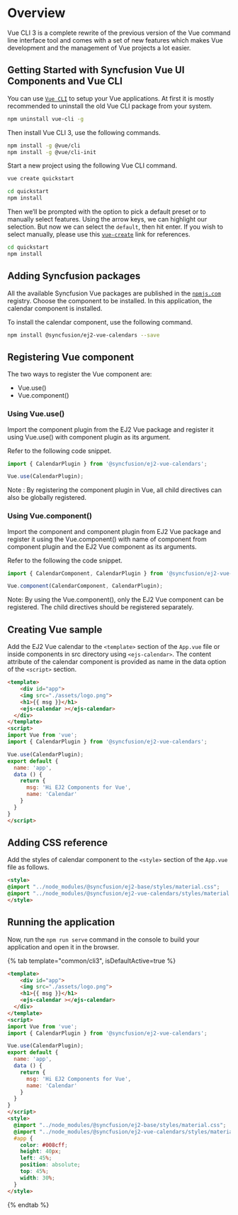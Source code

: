 # Overview

Vue CLI 3 is a complete rewrite of the previous version of the Vue command line interface tool and comes with a set of new features which makes Vue development and the management of Vue projects a lot easier.

## Getting Started with Syncfusion Vue UI Components and Vue CLI

You can use [`Vue CLI`](https://github.com/vuejs/vue-cli) to setup your Vue applications.
At first it is mostly recommended to  uninstall the old Vue CLI package from your system.

```bash
npm uninstall vue-cli -g
```

Then install Vue CLI 3, use the following commands.

```bash
npm install -g @vue/cli
npm install -g @vue/cli-init
```

Start a new project using the following Vue CLI command.

```bash
vue create quickstart

cd quickstart
npm install

```

Then we’ll be prompted with the option to pick a default preset or to manually select features. Using the arrow keys, we can highlight our selection. But now we can select the `default`, then hit enter. If you wish to select manually, please use this [`vue-create`](https://cli.vuejs.org/guide/creating-a-project.html#vue-create) link for references.

```bash
cd quickstart
npm install

```

## Adding Syncfusion packages

All the available Syncfusion Vue packages are published in the [`npmjs.com`](https://www.npmjs.com/~syncfusionorg) registry.
Choose the component to be installed. In this application, the calendar component is installed.

To install the calendar component, use the following command.

```bash
npm install @syncfusion/ej2-vue-calendars --save
```

## Registering Vue component

The two ways to register the Vue component are:
* Vue.use()
* Vue.component()

### Using Vue.use()

Import the component plugin from the EJ2 Vue package and register it using Vue.use() with component plugin as its argument.

Refer to the following code snippet.

```typescript
import { CalendarPlugin } from '@syncfusion/ej2-vue-calendars';

Vue.use(CalendarPlugin);
```

Note : By registering the component plugin in Vue, all child directives can also be globally registered.

### Using Vue.component()

Import the component and component plugin from EJ2 Vue package and register it using the Vue.component() with name of component from component plugin and the EJ2 Vue component as its arguments.

Refer to the following the code snippet.

```typescript
import { CalendarComponent, CalendarPlugin } from '@syncfusion/ej2-vue-calendars';

Vue.component(CalendarComponent, CalendarPlugin);
```

Note: By using the Vue.component(), only the EJ2 Vue component can be registered. The child directives should be registered separately.

## Creating Vue sample

Add the EJ2 Vue calendar to the `<template>` section of the `App.vue` file or inside components in src directory using `<ejs-calendar>`. The content attribute of the calendar component is provided as name in the data option of the `<script>` section.

```html
<template>
    <div id="app">
    <img src="./assets/logo.png">
    <h1>{{ msg }}</h1>
    <ejs-calendar ></ejs-calendar>
  </div>
</template>
<script>
import Vue from 'vue';
import { CalendarPlugin } from '@syncfusion/ej2-vue-calendars';

Vue.use(CalendarPlugin);
export default {
  name: 'app',
  data () {
    return {
      msg: 'Hi EJ2 Components for Vue',
      name: 'Calendar'
    }
  }
}
</script>
```

## Adding CSS reference

Add the styles of calendar component to the `<style>` section of the `App.vue` file as follows.

```html
<style>
@import "../node_modules/@syncfusion/ej2-base/styles/material.css";
@import "../node_modules/@syncfusion/ej2-vue-calendars/styles/material.css";
</style>
```

## Running the application

Now, run the `npm run serve` command in the console to build your application and open it in the browser.

{% tab template="common/cli3", isDefaultActive=true %}

```html
<template>
    <div id="app">
    <img src="./assets/logo.png">
    <h1>{{ msg }}</h1>
    <ejs-calendar ></ejs-calendar>
  </div>
</template>
<script>
import Vue from 'vue';
import { CalendarPlugin } from '@syncfusion/ej2-vue-calendars';

Vue.use(CalendarPlugin);
export default {
  name: 'app',
  data () {
    return {
      msg: 'Hi EJ2 Components for Vue',
      name: 'Calendar'
    }
  }
}
</script>
<style>
  @import "../node_modules/@syncfusion/ej2-base/styles/material.css";
  @import "../node_modules/@syncfusion/ej2-vue-calendars/styles/material.css";
  #app {
    color: #008cff;
    height: 40px;
    left: 45%;
    position: absolute;
    top: 45%;
    width: 30%;
  }
</style>
```

{% endtab %}